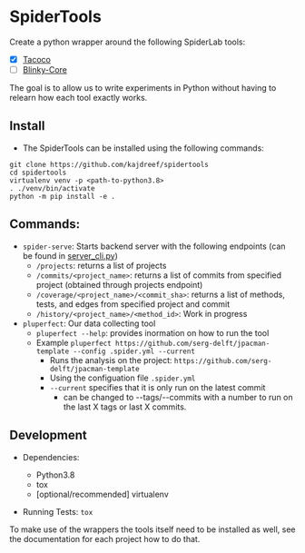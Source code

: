 # SpiderTools

Create a python wrapper around the following SpiderLab tools:

- [x] [Tacoco](https://github.com/spideruci/tacoco)
- [ ] [Blinky-Core](https://github.com/spideruci/blinky-core)

The goal is to allow us to write experiments in Python without having to relearn how each tool exactly works.

## Install
- The SpiderTools can be installed using the following commands:
```
git clone https://github.com/kajdreef/spidertools
cd spidertools
virtualenv venv -p <path-to-python3.8>
. ./venv/bin/activate
python -m pip install -e .
```

## Commands:

- `spider-serve`: Starts backend server with the following endpoints (can be found in [server_cli.py](./spidertools/runners/server_cli.py))
    - `/projects`: returns a list of projects
    - `/commits/<project_name>`: returns a list of commits from specified project (obtained through projects endpoint)
    - `/coverage/<project_name>/<commit_sha>`: returns a list of methods, tests, and edges from specified project and commit
    - `/history/<project_name>/<method_id>`: Work in progress
- `pluperfect`: Our data collecting tool
    - `pluperfect --help`: provides inormation on how to run the tool
    - Example `pluperfect https://github.com/serg-delft/jpacman-template --config .spider.yml --current`
        - Runs the analysis on the project: `https://github.com/serg-delft/jpacman-template`
        - Using the configuation file `.spider.yml`
        - `--current` specifies that it is only run on the latest commit
            - can be changed to --tags/--commits with a number to run on the last X tags or last X commits.

## Development
- Dependencies:
    - Python3.8
    - tox
    - [optional/recommended] virtualenv

- Running Tests: `tox`

To make use of the wrappers the tools itself need to be installed as well, see the documentation for each project how to do that.

